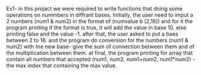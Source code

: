 Ex1- in this projact we were required to write functions that doing some operations on nummbers in diffrant bases.
Initially, the user need to imput a 2 numbers (num1 & num2) in the format of (numvalue b [2,16]) and for it the program printing if the format is true, it will add the value in base 10. else printing false and the value -1.
after that, the user asked to put a baes between 2 to 16. and the program do conversion for the numbers (num1 & num2) with tne new base- give the sum of connection between them and of the multiplication between them.
at final, the program printing for array that contain all numbers that accepted (num1, num2, num1+num2, num1*num2) -the max index that containing the max value.
